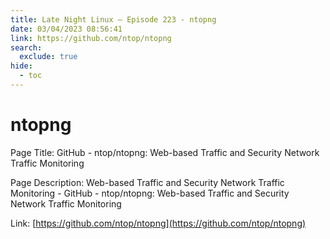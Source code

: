 ```yaml
---
title: Late Night Linux – Episode 223 - ntopng
date: 03/04/2023 08:56:41
link: https://github.com/ntop/ntopng
search:
  exclude: true
hide:
  - toc
---
```


# ntopng

Page Title: GitHub - ntop/ntopng: Web-based Traffic and Security Network Traffic Monitoring

Page Description: Web-based Traffic and Security Network Traffic Monitoring - GitHub - ntop/ntopng: Web-based Traffic and Security Network Traffic Monitoring 

Link: [https://github.com/ntop/ntopng](https://github.com/ntop/ntopng)